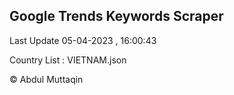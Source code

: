 

## Google Trends Keywords Scraper 
 
Last Update 05-04-2023 , 16:00:43

Country List :
VIETNAM.json



© Abdul Muttaqin 

